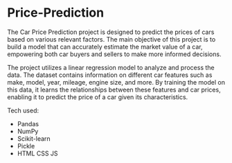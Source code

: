 # Price-Prediction
The Car Price Prediction project is designed to predict the prices of cars based on various relevant factors. The main objective of this project is to build a model that can accurately estimate the market value of a car, empowering both car buyers and sellers to make more informed decisions.

The project utilizes a linear regression model to analyze and process the data. The dataset contains information on different car features such as make, model, year, mileage, engine size, and more. By training the model on this data, it learns the relationships between these features and car prices, enabling it to predict the price of a car given its characteristics.

Tech used:
* Pandas
* NumPy
* Scikit-learn
* Pickle
* HTML CSS JS
